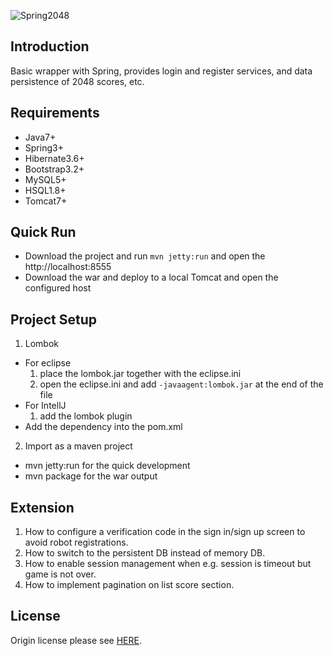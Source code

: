 ![Spring2048](https://raw.githubusercontent.com/Shallong/2048/master/src/main/webapp/public-resources/image/logo.png)

## Introduction

Basic wrapper with Spring, provides login and register services, and data persistence of 2048 scores, etc.

## Requirements

* Java7+
* Spring3+
* Hibernate3.6+
* Bootstrap3.2+
* MySQL5+
* HSQL1.8+
* Tomcat7+

## Quick Run

* Download the project and run `mvn jetty:run` and open the http://localhost:8555
* Download the war and deploy to a local Tomcat and open the configured host

## Project Setup

1. Lombok
  * For eclipse
    1. place the lombok.jar together with the eclipse.ini
    2. open the eclipse.ini and add `-javaagent:lombok.jar` at the end of the file
  * For IntellJ
    1. add the lombok plugin
  * Add the dependency into the pom.xml
2. Import as a maven project
  * mvn jetty:run for the quick development
  * mvn package for the war output

## Extension

1. How to configure a verification code in the sign in/sign up screen to avoid robot registrations.
2. How to switch to the persistent DB instead of memory DB.
3. How to enable session management when e.g. session is timeout but game is not over.
4. How to implement pagination on list score section.

## License

Origin license please see [HERE](LICENSE/LICENSE.txt).
